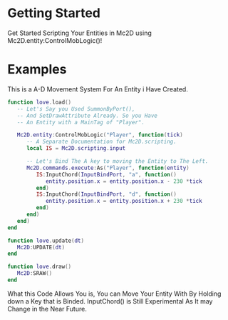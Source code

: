 # Getting Started
Get Started Scripting Your Entities in
Mc2D using Mc2D.entity:ControlMobLogic()!

# Examples
This is a A-D Movement System For An Entity
i Have Created.

```lua
function love.load()
   -- Let's Say you Used SummonByPort(),
   -- And SetDrawAttribute Already. So you Have
   -- An Entity with a MainTag of "Player".

   Mc2D.entity:ControlMobLogic("Player", function(tick)
      -- A Separate Documentation for Mc2D.scripting.
      local IS = Mc2D.scripting.input

      -- Let's Bind The A key to moving the Entity to The Left.
      Mc2D.commands.execute:As("Player", function(entity)
         IS:InputChord(InputBindPort, "a", function()
            entity.position.x = entity.position.x - 230 *tick
         end)
         IS:InputChord(InputBindPort, "d", function()
            entity.position.x = entity.position.x + 230 *tick
         end)
      end)
   end)
end

function love.update(dt)
   Mc2D:UPDATE(dt)
end

function love.draw()
   Mc2D:SRAW()
end
```

What this Code Allows You is, You can Move
Your Entity With By Holding down a Key that
is Binded. InputChord() is Still Experimental As
It may Change in the Near Future.
